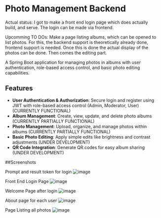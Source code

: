 # Photo Management Backend

Actual status: I got to make a front end login page which does actually build, and serve. The login can be made via frontend.

Upcomming TO DOs: Make a page listing albums, which can be opened to list photos. For this, the backend support is theoretically already done, frontend support is needed. Once this is done the actual display of the photos can be done. Then comes the editing part.


A Spring Boot application for managing photos in albums with user authentication, role-based access control, and basic photo editing capabilities.

## Features

- **User Authentication & Authorization**: Secure login and register using JWT with role-based access control (Admin, Moderator, User) (CURRENTLY FUNCTIONAL)
- **Album Management**: Create, view, update, and delete photo albums (CURRENTLY PARTIALLY FUNCTIONAL)
- **Photo Management**: Upload, organize, and manage photos within albums (CURRENTLY PARTIALLY FUNCTIONAL)
- **Basic Photo Editing**: Apply simple edits like brightness and contrast adjustments (UNDER DEVELOPMENT)
- **QR Code Integration**: Generate QR codes for easy album sharing (UNDER DEVELOPMENT)


##Screenshots

Prompt and result token for login
![image](https://github.com/user-attachments/assets/e308997e-1371-4902-a73d-31e2675f2d05)

Front End Login Page
![image](https://github.com/user-attachments/assets/b4f9645f-2e51-4cc6-bd22-90deffc539d0)

Welcome Page after login
![image](https://github.com/user-attachments/assets/24619626-7817-486f-8d3d-6576055b6fd5)

About page for each user
![image](https://github.com/user-attachments/assets/6a74bc72-bf89-45cb-a513-8496b3c01835)

Page Listing all photos
![image](https://github.com/user-attachments/assets/43d80066-2bbe-4fa3-bb33-f5dd35867b47)


